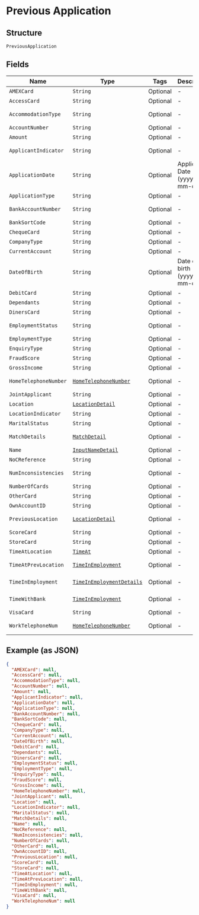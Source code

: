 
# Previous Application

## Structure

`PreviousApplication`

## Fields

| Name | Type | Tags | Description | Getter | Setter |
|  --- | --- | --- | --- | --- | --- |
| `AMEXCard` | `String` | Optional | - | String getAMEXCard() | setAMEXCard(String aMEXCard) |
| `AccessCard` | `String` | Optional | - | String getAccessCard() | setAccessCard(String accessCard) |
| `AccommodationType` | `String` | Optional | - | String getAccommodationType() | setAccommodationType(String accommodationType) |
| `AccountNumber` | `String` | Optional | - | String getAccountNumber() | setAccountNumber(String accountNumber) |
| `Amount` | `String` | Optional | - | String getAmount() | setAmount(String amount) |
| `ApplicantIndicator` | `String` | Optional | - | String getApplicantIndicator() | setApplicantIndicator(String applicantIndicator) |
| `ApplicationDate` | `String` | Optional | Application Date (yyyy-mm-dd) | String getApplicationDate() | setApplicationDate(String applicationDate) |
| `ApplicationType` | `String` | Optional | - | String getApplicationType() | setApplicationType(String applicationType) |
| `BankAccountNumber` | `String` | Optional | - | String getBankAccountNumber() | setBankAccountNumber(String bankAccountNumber) |
| `BankSortCode` | `String` | Optional | - | String getBankSortCode() | setBankSortCode(String bankSortCode) |
| `ChequeCard` | `String` | Optional | - | String getChequeCard() | setChequeCard(String chequeCard) |
| `CompanyType` | `String` | Optional | - | String getCompanyType() | setCompanyType(String companyType) |
| `CurrentAccount` | `String` | Optional | - | String getCurrentAccount() | setCurrentAccount(String currentAccount) |
| `DateOfBirth` | `String` | Optional | Date of birth (yyyy-mm-dd) | String getDateOfBirth() | setDateOfBirth(String dateOfBirth) |
| `DebitCard` | `String` | Optional | - | String getDebitCard() | setDebitCard(String debitCard) |
| `Dependants` | `String` | Optional | - | String getDependants() | setDependants(String dependants) |
| `DinersCard` | `String` | Optional | - | String getDinersCard() | setDinersCard(String dinersCard) |
| `EmploymentStatus` | `String` | Optional | - | String getEmploymentStatus() | setEmploymentStatus(String employmentStatus) |
| `EmploymentType` | `String` | Optional | - | String getEmploymentType() | setEmploymentType(String employmentType) |
| `EnquiryType` | `String` | Optional | - | String getEnquiryType() | setEnquiryType(String enquiryType) |
| `FraudScore` | `String` | Optional | - | String getFraudScore() | setFraudScore(String fraudScore) |
| `GrossIncome` | `String` | Optional | - | String getGrossIncome() | setGrossIncome(String grossIncome) |
| `HomeTelephoneNumber` | [`HomeTelephoneNumber`](../../doc/models/home-telephone-number.md) | Optional | - | HomeTelephoneNumber getHomeTelephoneNumber() | setHomeTelephoneNumber(HomeTelephoneNumber homeTelephoneNumber) |
| `JointApplicant` | `String` | Optional | - | String getJointApplicant() | setJointApplicant(String jointApplicant) |
| `Location` | [`LocationDetail`](../../doc/models/location-detail.md) | Optional | - | LocationDetail getLocation() | setLocation(LocationDetail location) |
| `LocationIndicator` | `String` | Optional | - | String getLocationIndicator() | setLocationIndicator(String locationIndicator) |
| `MaritalStatus` | `String` | Optional | - | String getMaritalStatus() | setMaritalStatus(String maritalStatus) |
| `MatchDetails` | [`MatchDetail`](../../doc/models/match-detail.md) | Optional | - | MatchDetail getMatchDetails() | setMatchDetails(MatchDetail matchDetails) |
| `Name` | [`InputNameDetail`](../../doc/models/input-name-detail.md) | Optional | - | InputNameDetail getName() | setName(InputNameDetail name) |
| `NoCReference` | `String` | Optional | - | String getNoCReference() | setNoCReference(String noCReference) |
| `NumInconsistencies` | `String` | Optional | - | String getNumInconsistencies() | setNumInconsistencies(String numInconsistencies) |
| `NumberOfCards` | `String` | Optional | - | String getNumberOfCards() | setNumberOfCards(String numberOfCards) |
| `OtherCard` | `String` | Optional | - | String getOtherCard() | setOtherCard(String otherCard) |
| `OwnAccountID` | `String` | Optional | - | String getOwnAccountID() | setOwnAccountID(String ownAccountID) |
| `PreviousLocation` | [`LocationDetail`](../../doc/models/location-detail.md) | Optional | - | LocationDetail getPreviousLocation() | setPreviousLocation(LocationDetail previousLocation) |
| `ScoreCard` | `String` | Optional | - | String getScoreCard() | setScoreCard(String scoreCard) |
| `StoreCard` | `String` | Optional | - | String getStoreCard() | setStoreCard(String storeCard) |
| `TimeAtLocation` | [`TimeAt`](../../doc/models/time-at.md) | Optional | - | TimeAt getTimeAtLocation() | setTimeAtLocation(TimeAt timeAtLocation) |
| `TimeAtPrevLocation` | [`TimeInEmployment`](../../doc/models/time-in-employment.md) | Optional | - | TimeInEmployment getTimeAtPrevLocation() | setTimeAtPrevLocation(TimeInEmployment timeAtPrevLocation) |
| `TimeInEmployment` | [`TimeInEmploymentDetails`](../../doc/models/time-in-employment-details.md) | Optional | - | TimeInEmploymentDetails getTimeInEmployment() | setTimeInEmployment(TimeInEmploymentDetails timeInEmployment) |
| `TimeWithBank` | [`TimeInEmployment`](../../doc/models/time-in-employment.md) | Optional | - | TimeInEmployment getTimeWithBank() | setTimeWithBank(TimeInEmployment timeWithBank) |
| `VisaCard` | `String` | Optional | - | String getVisaCard() | setVisaCard(String visaCard) |
| `WorkTelephoneNum` | [`HomeTelephoneNumber`](../../doc/models/home-telephone-number.md) | Optional | - | HomeTelephoneNumber getWorkTelephoneNum() | setWorkTelephoneNum(HomeTelephoneNumber workTelephoneNum) |

## Example (as JSON)

```json
{
  "AMEXCard": null,
  "AccessCard": null,
  "AccommodationType": null,
  "AccountNumber": null,
  "Amount": null,
  "ApplicantIndicator": null,
  "ApplicationDate": null,
  "ApplicationType": null,
  "BankAccountNumber": null,
  "BankSortCode": null,
  "ChequeCard": null,
  "CompanyType": null,
  "CurrentAccount": null,
  "DateOfBirth": null,
  "DebitCard": null,
  "Dependants": null,
  "DinersCard": null,
  "EmploymentStatus": null,
  "EmploymentType": null,
  "EnquiryType": null,
  "FraudScore": null,
  "GrossIncome": null,
  "HomeTelephoneNumber": null,
  "JointApplicant": null,
  "Location": null,
  "LocationIndicator": null,
  "MaritalStatus": null,
  "MatchDetails": null,
  "Name": null,
  "NoCReference": null,
  "NumInconsistencies": null,
  "NumberOfCards": null,
  "OtherCard": null,
  "OwnAccountID": null,
  "PreviousLocation": null,
  "ScoreCard": null,
  "StoreCard": null,
  "TimeAtLocation": null,
  "TimeAtPrevLocation": null,
  "TimeInEmployment": null,
  "TimeWithBank": null,
  "VisaCard": null,
  "WorkTelephoneNum": null
}
```

